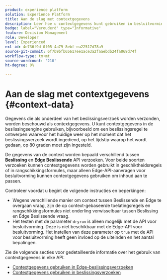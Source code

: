 ```yaml
---
product: experience platform
solution: Experience Platform
title: Aan de slag met contextgegevens
description: Leer hoe u contextgegevens kunt gebruiken in besluitvormingsbeheer.
badge: label="Verouderd" type="Informative"
feature: Decision Management
role: Developer
level: Experienced
exl-id: 4e736f9d-0f05-4a79-8ebf-ea22517d78a9
source-git-commit: 6f7b9bfb65617ee1ace3a2faaebdb24fa068d74f
workflow-type: tm+mt
source-wordcount: '210'
ht-degree: 0%

---
```


# Aan de slag met contextgegevens {#context-data}

Gegevens die als onderdeel van het beslissingsverzoek worden verzonden, worden beschouwd als contextgegevens. U kunt contextgegevens in de beslissingsengine gebruiken, bijvoorbeeld om een beslissingsregel te ontwerpen waarvoor het huidige weer op het moment dat het beslissingsverzoek wordt ingediend, op het tijdstip waarop het wordt gedaan, op 80 graden moet zijn ingesteld.

De gegevens van de context worden bepaald verschillend tussen **Beslissing** en **Edge Beslissende** API verzoeken. Voor beide soorten verzoeken kunnen contextgegevens worden gebruikt in geschiktheidsregels of in rangschikkingsformules, maar alleen Edge-API-aanvragen voor besluitvorming kunnen contextgegevens gebruiken om inhoud aan te passen.

Controleer voordat u begint de volgende instructies en beperkingen:

* Wegens verschillende manier om context tussen Beslissende en Edge te overgaan vraag, zijn de op context-gebaseerde toelatingsregels en rangschikkingsformules niet onderling verwisselbaar tussen Beslissing en Edge Beslissende vraag.
* Het testen met de parameter `dryrun` is alleen mogelijk met de API voor besluitvorming. Deze is niet beschikbaar met de Edge-API voor besluitvorming. Het instellen van deze parameter op `true` met de API voor besluitvorming heeft geen invloed op de uiteinden en het aantal bepalingen.

Zie de volgende secties voor gedetailleerde informatie over het gebruik van contextgegevens in elke API:

* [Contextgegevens gebruiken in Edge-beslissingsverzoeken](context-data-edge.md)
* [Contextgegevens gebruiken in beslissingsverzoeken](context-data-decisioning.md)
